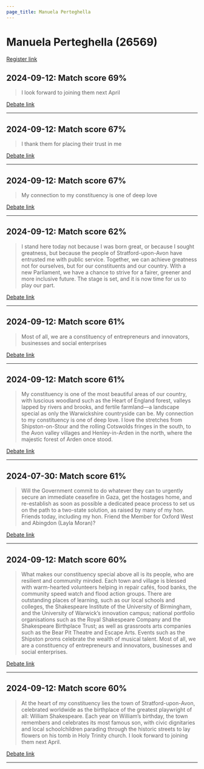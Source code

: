 ```yaml
---
page_title: Manuela Perteghella
---
```


# Manuela Perteghella  (26569)

[Register link](https://www.theyworkforyou.com/mp/26569/register)



## 2024-09-12: Match score 69%

>I look forward to joining them next April

[Debate link](https://www.theyworkforyou.com/debates/?id=2024-09-12b.1066.1) 

---



## 2024-09-12: Match score 67%

>I thank them for placing their trust in me

[Debate link](https://www.theyworkforyou.com/debates/?id=2024-09-12b.1066.1) 

---



## 2024-09-12: Match score 67%

>My connection to my constituency is one of deep love

[Debate link](https://www.theyworkforyou.com/debates/?id=2024-09-12b.1066.1) 

---



## 2024-09-12: Match score 62%

>I stand here today not because I was born great, or because I sought greatness, but because the people of Stratford-upon-Avon have entrusted me with public service. Together, we can achieve greatness not for ourselves, but for our constituents and our country. With a new Parliament, we have a chance to strive for a fairer, greener and more inclusive future. The stage is set, and it is now time for us to play our part.

[Debate link](https://www.theyworkforyou.com/debates/?id=2024-09-12b.1066.1) 

---



## 2024-09-12: Match score 61%

>Most of all, we are a constituency of entrepreneurs and innovators, businesses and social enterprises

[Debate link](https://www.theyworkforyou.com/debates/?id=2024-09-12b.1066.1) 

---



## 2024-09-12: Match score 61%

>My constituency is one of the most beautiful areas of our country, with luscious woodland such as the Heart of England forest, valleys lapped by rivers and brooks, and fertile farmland—a landscape special as only the Warwickshire countryside can be. My connection to my constituency is one of deep love. I love the stretches  from Shipston-on-Stour and the rolling Cotswolds fringes in the south, to the Avon valley villages and Henley-in-Arden in the north, where the majestic forest of Arden once stood.

[Debate link](https://www.theyworkforyou.com/debates/?id=2024-09-12b.1066.1) 

---



## 2024-07-30: Match score 61%

>Will the Government commit to do whatever they can to urgently secure an immediate ceasefire in Gaza, get the hostages home, and re-establish as soon as possible a dedicated peace process to set us on the path to a two-state solution, as raised by many of my hon. Friends today, including my hon. Friend the Member for Oxford West and Abingdon (Layla Moran)?

[Debate link](https://www.theyworkforyou.com/debates/?id=2024-07-30c.1167.2) 

---



## 2024-09-12: Match score 60%

>What makes our constituency special above all is its people, who are resilient and community minded. Each town and village is blessed with warm-hearted volunteers helping in repair cafés, food banks, the community speed watch and flood action groups. There are outstanding places of learning, such as our local schools and colleges, the Shakespeare Institute of the University of Birmingham, and the University of Warwick’s innovation campus; national portfolio organisations such as the Royal Shakespeare Company and the Shakespeare Birthplace Trust; as well as grassroots arts companies such as the Bear Pit Theatre and Escape Arts. Events such as the Shipston proms celebrate the wealth of musical talent. Most of all, we are a constituency of entrepreneurs and innovators, businesses and social enterprises.

[Debate link](https://www.theyworkforyou.com/debates/?id=2024-09-12b.1066.1) 

---



## 2024-09-12: Match score 60%

>At the heart of my constituency lies the town of Stratford-upon-Avon, celebrated worldwide as the birthplace of the greatest playwright of all: William Shakespeare. Each year on William’s birthday, the town remembers and celebrates its most famous son, with civic dignitaries and local schoolchildren parading through the historic streets to lay flowers on his tomb in Holy Trinity church. I look forward to joining them next April.

[Debate link](https://www.theyworkforyou.com/debates/?id=2024-09-12b.1066.1) 

---

